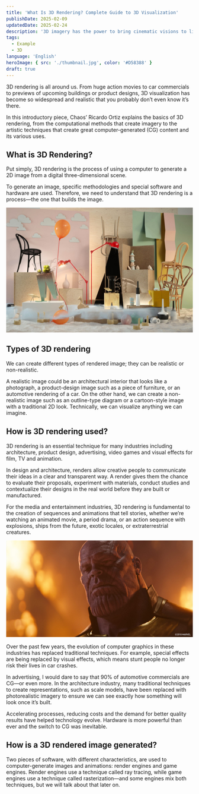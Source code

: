 ```yaml
---
title: 'What Is 3D Rendering? Complete Guide to 3D Visualization'
publishDate: 2025-02-09
updatedDate: 2025-02-24
description: '3D imagery has the power to bring cinematic visions to life and help accurately plan tomorrow’s cityscapes. Here, 3D expert Ricardo Ortiz explains how it works.'
tags:
  - Example
  - 3D
language: 'English'
heroImage: { src: './thumbnail.jpg', color: '#D58388' }
draft: true
---
```


3D rendering is all around us. From huge action movies to car commercials to previews of upcoming buildings or product designs, 3D visualization has become so widespread and realistic that you probably don’t even know it’s there.

In this introductory piece, Chaos’ Ricardo Ortiz explains the basics of 3D rendering, from the computational methods that create imagery to the artistic techniques that create great computer-generated (CG) content and its various uses.

## What is 3D Rendering?

Put simply, 3D rendering is the process of using a computer to generate a 2D image from a digital three-dimensional scene.

To generate an image, specific methodologies and special software and hardware are used. Therefore, we need to understand that 3D rendering is a process—the one that builds the image.

![alt text](./nikola-arsov-still-life-interior-design-vray-3ds-max-05-930px.jpg)

## Types of 3D rendering

We can create different types of rendered image; they can be realistic or non-realistic.

A realistic image could be an architectural interior that looks like a photograph, a product-design image such as a piece of furniture, or an automotive rendering of a car. On the other hand, we can create a non-realistic image such as an outline-type diagram or a cartoon-style image with a traditional 2D look. Technically, we can visualize anything we can imagine.

## How is 3D rendering used?

3D rendering is an essential technique for many industries including architecture, product design, advertising, video games and visual effects for film, TV and animation.

In design and architecture, renders allow creative people to communicate their ideas in a clear and transparent way. A render gives them the chance to evaluate their proposals, experiment with materials, conduct studies and contextualize their designs in the real world before they are built or manufactured.

For the media and entertainment industries, 3D rendering is fundamental to the creation of sequences and animations that tell stories, whether we’re watching an animated movie, a period drama, or an action sequence with explosions, ships from the future, exotic locales, or extraterrestrial creatures.

![alt text](./thanos-dd-single-image-004a.jpg)

Over the past few years, the evolution of computer graphics in these industries has replaced traditional techniques. For example, special effects are being replaced by visual effects, which means stunt people no longer risk their lives in car crashes.

In advertising, I would dare to say that 90% of automotive commercials are CG—or even more. In the architecture industry, many traditional techniques to create representations, such as scale models, have been replaced with photorealistic imagery to ensure we can see exactly how something will look once it’s built.

Accelerating processes, reducing costs and the demand for better quality results have helped technology evolve. Hardware is more powerful than ever and the switch to CG was inevitable.

## How is a 3D rendered image generated?

Two pieces of software, with different characteristics, are used to computer-generate images and animations: render engines and game engines. Render engines use a technique called ray tracing, while game engines use a technique called rasterization—and some engines mix both techniques, but we will talk about that later on.
